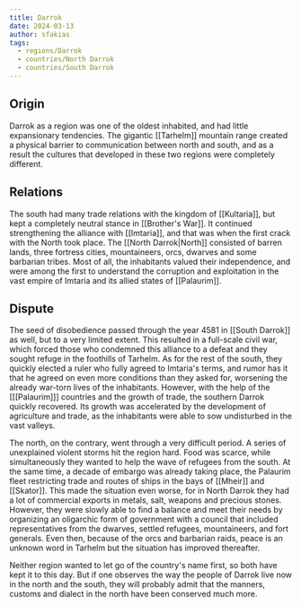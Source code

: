 ```yaml
---
title: Darrok
date: 2024-03-13
author: sfakias
tags:
  - regions/Darrok
  - countries/North Darrok
  - countries/South Darrok
---
```


## Origin

Darrok as a region was one of the oldest inhabited, and had little expansionary tendencies. The gigantic [[Tarhelm]] mountain range created a physical barrier to communication between north and south, and as a result the cultures that developed in these two regions were completely different.

## Relations

The south had many trade relations with the kingdom of [[Kultaria]], but kept a completely neutral stance in [[Brother's War]]. It continued strengthening the alliance with [[Imtaria]], and that was when the first crack with the North took place. The [[North Darrok|North]] consisted of barren lands, three fortress cities, mountaineers, orcs, dwarves and some barbarian tribes. Most of all, the inhabitants valued their independence, and were among the first to understand the corruption and exploitation in the vast empire of Imtaria and its allied states of [[Palaurim]].

## Dispute

The seed of disobedience passed through the year 4581 in [[South Darrok]] as well, but to a very limited extent. This resulted in a full-scale civil war, which forced those who condemned this alliance to a defeat and they sought refuge in the foothills of Tarhelm. As for the rest of the south, they quickly elected a ruler who fully agreed to Imtaria's terms, and rumor has it that he agreed on even more conditions than they asked for, worsening the already war-torn lives of the inhabitants. However, with the help of the [[[Palaurim]]] countries and the growth of trade, the southern Darrok quickly recovered. Its growth was accelerated by the development of agriculture and trade, as the inhabitants were able to sow undisturbed in the vast valleys.

The north, on the contrary, went through a very difficult period. A series of unexplained violent storms hit the region hard. Food was scarce, while simultaneously they wanted to help the wave of refugees from the south. At the same time, a decade of embargo was already taking place, the Palaurim fleet restricting trade and routes of ships in the bays of [[Mheir]] and [[Skator]]. This made the situation even worse, for in North Darrok they had a lot of commercial exports in metals, salt, weapons and precious stones. However, they were slowly able to find a balance and meet their needs by organizing an oligarchic form of government with a council that included representatives from the dwarves, settled refugees, mountaineers, and fort generals. Even then, because of the orcs and barbarian raids, peace is an unknown word in Tarhelm but the situation has improved thereafter.

Neither region wanted to let go of the country's name first, so both have kept it to this day. But if one observes the way the people of Darrok live now in the north and the south, they will probably admit that the manners, customs and dialect in the north have been conserved much more.